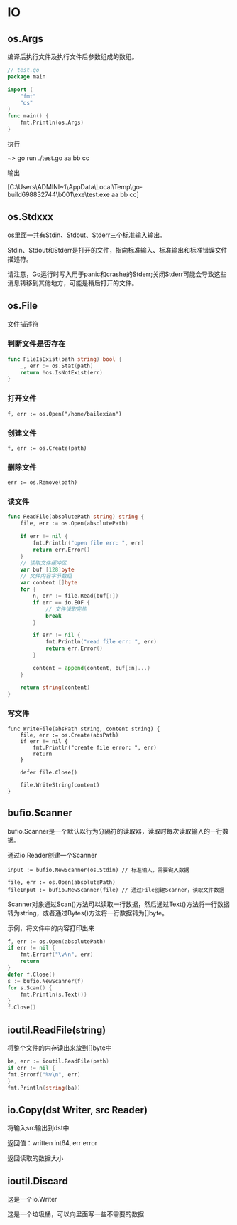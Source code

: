 # IO

## os.Args

编译后执行文件及执行文件后参数组成的数组。

```go
// test.go
package main

import (
	"fmt"
	"os"
)
func main() {
	fmt.Println(os.Args)
}
```

执行

~> go run ./test.go aa bb cc

输出

[C:\Users\ADMINI~1\AppData\Local\Temp\go-build698832744\b001\exe\test.exe aa bb cc]

## os.Stdxxx

os里面一共有Stdin、Stdout、Stderr三个标准输入输出。

Stdin、Stdout和Stderr是打开的文件，指向标准输入、标准输出和标准错误文件描述符。

请注意，Go运行时写入用于panic和crashe的Stderr;关闭Stderr可能会导致这些消息转移到其他地方，可能是稍后打开的文件。

## os.File

文件描述符

### 判断文件是否存在

```go
func FileIsExist(path string) bool {
	_, err := os.Stat(path)
	return !os.IsNotExist(err)
}
```

### 打开文件

```
f, err := os.Open("/home/bailexian")
```

### 创建文件

```
f, err := os.Create(path)
```

### 删除文件

```
err := os.Remove(path)
```

### 读文件

```go
func ReadFile(absolutePath string) string {
	file, err := os.Open(absolutePath)

	if err != nil {
		fmt.Println("open file err: ", err)
		return err.Error()
	}
	// 读取文件缓冲区
	var buf [128]byte
	// 文件内容字节数组
	var content []byte
	for {
		n, err := file.Read(buf[:])
		if err == io.EOF {
			// 文件读取完毕
			break
		}

		if err != nil {
			fmt.Println("read file err: ", err)
			return err.Error()
		}

		content = append(content, buf[:n]...)
	}

	return string(content)
}
```

### 写文件

```
func WriteFile(absPath string, content string) {
	file, err := os.Create(absPath)
	if err != nil {
		fmt.Println("create file error: ", err)
		return
	}

	defer file.Close()

	file.WriteString(content)
}
```



## bufio.Scanner

bufio.Scanner是一个默认以行为分隔符的读取器，读取时每次读取输入的一行数据。

通过io.Reader创建一个Scanner

```
input := bufio.NewScanner(os.Stdin) // 标准输入，需要键入数据

file, err := os.Open(absolutePath)
fileInput := bufio.NewScanner(file) // 通过File创建Scanner，读取文件数据
```

Scanner对象通过Scan()方法可以读取一行数据，然后通过Text()方法将一行数据转为string，或者通过Bytes()方法将一行数据转为[]byte。

示例，将文件中的内容打印出来

```go
f, err := os.Open(absolutePath)
if err != nil {
    fmt.Errorf("\v\n", err)
    return
}
defer f.Close()
s := bufio.NewScanner(f)
for s.Scan() {
	fmt.Println(s.Text())
}
f.Close()
```

## ioutil.ReadFile(string)

将整个文件的内存读出来放到[]byte中

```go
ba, err := ioutil.ReadFile(path)
if err != nil {
fmt.Errorf("%v\n", err)
}
fmt.Println(string(ba))
```

## io.Copy(dst Writer, src Reader)

将输入src输出到dst中

返回值：written int64, err error

返回读取的数据大小

## ioutil.Discard

这是一个io.Writer

这是一个垃圾桶，可以向里面写一些不需要的数据